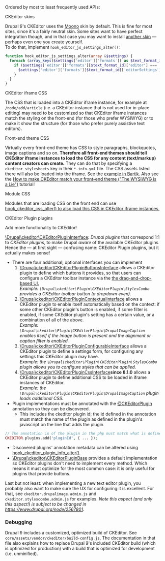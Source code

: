 Ordered by most to least frequently used APIs:

CKEditor skins

Drupal 9's CKEditor uses the [Moono](http://ckeditor.com/addon/moono) skin by default. This is fine for most sites, since it's a fairly neutral skin. Some sites want to have perfect integration though, and in that case you may want to install [another skin](http://ckeditor.com/addons/skins/all) — perhaps even one you create yourself.  
 To do that, implement `hook_editor_js_settings_alter()`:

```php
function hook_editor_js_settings_alter(array &$settings) {
  foreach (array_keys($settings['editor']['formats']) as $text_format_id) {
    if ($settings['editor']['formats'][$text_format_id]['editor'] === 'ckeditor') {
      $settings['editor']['formats'][$text_format_id]['editorSettings']['skin'] = 'SKIN_NAME,ABSOLUTE_URL_TO_SKIN';
    }
  }
}
```

CKEditor iframe CSS

The CSS that is loaded into a CKEditor iframe instance, for example at `/node/add/article` (i.e. a CKEditor instance that is not used for in-place editing) may need to be customized so that CKEditor iframe instances match the styling on the front-end (for those who prefer WYSIWYG) or to make it show the structure (for those who prefer purely assistive text editors).

Front-end theme CSS

Virtually every front-end theme has CSS to style paragraphs, blockquotes, image captions and so on. **Therefore all front-end themes should tell CKEditor iframe instances to load the CSS for any content (text/markup) content creators can create.** They can do that by specifying a `ckeditor_stylesheets` key in their `*.info.yml` file. The CSS assets listed there will also be loaded into the iframe. See the [example in Bartik](https://api.drupal.org/api/drupal/core%21themes%21bartik%21bartik.info.yml/9). Also see the [How to make CKEditor match your front-end theme ("The WYSIWYG is a Lie")](https://thinkshout.com/blog/2017/08/the-wysiwyg-is-a-lie/) tutorial!

Module CSS

Modules that are loading CSS on the front end can use [hook\_ckeditor\_css\_alter() to also load this CSS in CKEditor iframe instances.](https://api.drupal.org/api/drupal/core%21modules%21ckeditor%21ckeditor.api.php/function/hook%5Fckeditor%5Fcss%5Falter/9)

CKEditor Plugin plugins

Add more functionality to CKEditor!

[\\Drupal\\ckeditor\\CKEditorPluginInterface](https://api.drupal.org/api/drupal/core%21modules%21ckeditor%21src%21CKEditorPluginInterface.php/interface/CKEditorPluginInterface/9): _Drupal plugins_ that correspond 1:1 to _CKEditor plugins_, to make Drupal _aware_ of the available CKEditor plugins. Hence the — at first sight — confusing name: CKEditor Plugin plugins, but it actually makes sense!
* There are four additional, optional interfaces you can implement  
   1. [\\Drupal\\ckeditor\\CKEditorPluginButtonsInterface](https://api.drupal.org/api/drupal/core%21modules%21ckeditor%21src%21CKEditorPluginButtonsInterface.php/interface/CKEditorPluginButtonsInterface/9) allows a CKEditor plugin to define which buttons it provides, so that users can configure a CKEditor toolbar instance via the [the drag-and-drop-based UI.](/documentation/modules/ckeditor)  
   _Example: `\Drupal\ckeditor\Plugin\CKEditorPlugin\StylesCombo` provides a CKEditor toolbar button (a dropdown even)._  
   2. [\\Drupal\\ckeditor\\CKEditorPluginContextualInterface](https://api.drupal.org/api/drupal/core%21modules%21ckeditor%21src%21CKEditorPluginContextualInterface.php/interface/CKEditorPluginContextualInterface/9) allows a CKEditor plugin to enable itself automatically based on the context: if some other CKEditor plugin's button is enabled, if some filter is enabled, if some CKEditor plugin's setting has a certain value, or a combination of all of the above.  
   _Example: `\Drupal\ckeditor\Plugin\CKEditorPlugin\DrupalImageCaption` enables itself if the Image button is present and the alignment or caption filter is enabled._  
   3. [\\Drupal\\ckeditor\\CKEditorPluginConfigurableInterface](https://api.drupal.org/api/drupal/core%21modules%21ckeditor%21src%21CKEditorPluginConfigurableInterface.php/interface/CKEditorPluginConfigurableInterface/9) allows a CKEditor plugin to define a settings form, for configuring any settings this CKEditor plugin may have.  
   _Example: the `\Drupal\ckeditor\Plugin\CKEditorPlugin\StylesCombo` plugin allows you to configure styles that can be applied._  
   4. [\\Drupal\\ckeditor\\CKEditorPluginCssInterface](https://api.drupal.org/apis/CKEditorPluginCssInterface)**since 8.1.0** allows a CKEditor plugin to define additional CSS to be loaded in iframe instances of CKEditor.  
   _Example: the `\Drupal\ckeditor\Plugin\CKEditorPlugin\DrupalImageCaption` plugin loads additional CSS._
* Plugin implementations must be annotated with the [@CKEditorPlugin](https://api.drupal.org/api/drupal/core%21modules%21ckeditor%21src%21Annotation%21CKEditorPlugin.php/class/CKEditorPlugin/9) annotation so they can be discovered.  
   * This includes the ckeditor plugin id; the id defined in the annotation must match the name of the plugin as defined in the plugin's javascript on the line that adds the plugin.

```php
// The annotation in of the plugin in the php must match what is defined here.
CKEDITOR.plugins.add('pluginId', { ... });
```

* Discovered plugins' annotation metadata can be altered using [hook\_ckeditor\_plugin\_info\_alter()](https://api.drupal.org/api/drupal/core%21modules%21ckeditor%21ckeditor.api.php/function/hook%5Fckeditor%5Fplugin%5Finfo%5Falter/9).
* [\\Drupal\\ckeditor\\CKEditorPluginBase](https://api.drupal.org/api/drupal/core%21modules%21ckeditor%21src%21CKEditorPluginBase.php/class/CKEditorPluginBase/9) provides a default implementation so CKEditor plugins don't need to implement every method. Which means it must optimize for the most common case: it is only useful for plugins that provide buttons.

Last but not least: when implementing a new text editor plugin, you probably also want to make sure the UX for configuring it is excellent. For that, see `ckeditor.drupalimage.admin.js` and `ckeditor.stylescombo.admin.js` for examples. _Note this aspect (and only this aspect!) is subject to be changed in <https://www.drupal.org/node/2567801>._

### Debugging

Drupal 9 includes a customized, optimized build of CKEditor. See `core/assets/vendor/ckeditor/build-config.js`. The documentation in that file also explains how to replace Drupal 9's included CKEditor build (which is optimized for production) with a build that is optimized for development (i.e. unminified).